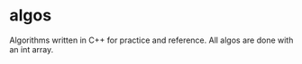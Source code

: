 # algos

Algorithms written in C++ for practice and reference. All algos are done with an int array.
